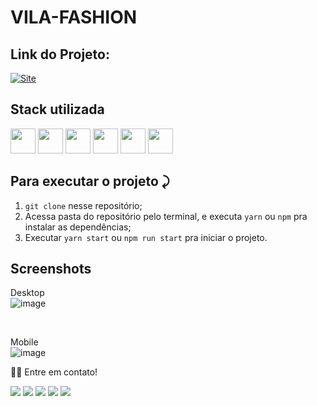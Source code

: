 # VILA-FASHION

## Link do Projeto:

<a link href="https://vila-fashion.vercel.app/" target="_blank">![Site](https://shields.io/badge/acessar-Site-green?&style=for-the-badge)</a>



## Stack utilizada
  <img width="40px" src="https://cdn.jsdelivr.net/gh/devicons/devicon/icons/html5/html5-original.svg" /> <img width="40px" src="https://cdn.jsdelivr.net/gh/devicons/devicon/icons/react/react-original.svg" />
<img width="40px" src="https://cdn.jsdelivr.net/gh/devicons/devicon/icons/css3/css3-original.svg" />
<img width="40px" src="https://cdn.jsdelivr.net/gh/devicons/devicon/icons/javascript/javascript-original.svg" />
<img width="40px" src="https://cdn.jsdelivr.net/gh/devicons/devicon/icons/firebase/firebase-plain-wordmark.svg" />
<img width="40px" src="https://cdn.jsdelivr.net/gh/devicons/devicon/icons/typescript/typescript-original.svg" />





## Para executar o projeto ⤸

1. `git clone` nesse repositório;
2. Acessa pasta do repositório pelo terminal, e executa `yarn` ou `npm` pra instalar as dependências;
3. Executar `yarn start` ou `npm run start` pra iniciar o projeto.



## Screenshots

Desktop
<br>
![image](https://user-images.githubusercontent.com/77758027/214892866-7a42443c-a7e1-4742-9541-acb9d98dc718.png)


<br>

Mobile
<br>
![image](https://user-images.githubusercontent.com/77758027/214892949-f103d089-0ebd-47cd-9291-c32f74b08565.png)




👋🏽 Entre em contato!
<br/>

 <a href="https://api.whatsapp.com/send?phone=5581991431834" target="_blank"><img src="https://img.shields.io/badge/WhatsApp-25D366?style=for-the-badge&logo=whatsapp&logoColor=white" target="_blank"></a>
  <a href="https://www.instagram.com/joanderson1_/" target="_blank"><img src="https://img.shields.io/badge/-Instagram-%23E4405F?style=for-the-badge&logo=instagram&logoColor=white" target="_blank"></a>
  <a href = "mailto:jhonny_040996@hotmail.com"><img src="https://img.shields.io/badge/-Gmail-%23333?style=for-the-badge&logo=gmail&logoColor=white" target="_blank"></a>
  <a href="https://www.linkedin.com/in/joandersonsilva337/" target="_blank"><img src="https://img.shields.io/badge/-LinkedIn-%230077B5?style=for-the-badge&logo=linkedin&logoColor=white" target="_blank"></a>
   <a href="https://jon-six.vercel.app/" target="_blank"><img src="https://img.shields.io/badge/bio.link-000000%7D?style=for-the-badge&logo=biolink&logoColor=white"></a>

